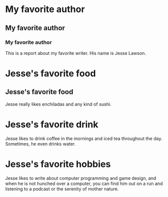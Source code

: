 # My favorite author
## My favorite author
### My favorite author

This is a report about my favorite writer. His name is Jesse Lawson.

# Jesse's favorite food
## Jesse's favorite **food**

Jesse really likes enchiladas and any kind of sushi. 

# Jesse's favorite drink

Jesse likes to drink coffee in the mornings and iced tea throughout the day. Sometimes, he even drinks water. 

# Jesse's favorite hobbies

Jesse likes to write about computer programming and game design, and when he is not hunched over a computer, you can find him out on a run and listening to a podcast or the serenity of mother nature. 
 
